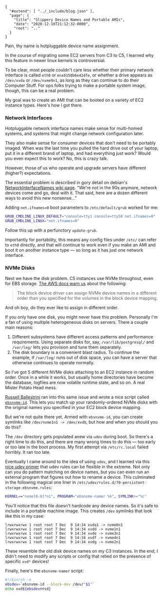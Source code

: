 
    {
      "#extend": [ "../_include/blog.json" ],
      "page": {
        "title": "Slippery Device Names and Portable AMIs",
        "date": "2020-12-10T21:12:32-0000",
        "root": ".."
      }
    }

Pain, thy name is hotpluggable device name assignment.

In the course of migrating some EC2 servers from C3 to C5, I learned why this feature in newer linux kernels is controversial.

To be clear, most people couldn't care less whether their primary network interface is called `eth0` or `enx0150b6e42dfe`, or whether a drive appears as `/dev/xvda` or `/dev/nvme9n1`, as long as they can continue to do their Computer Stuff. For ops folks trying to make a portable system image, though, this can be a real problem.

My goal was to create an AMI that can be booted on a variety of EC2 instance types. Here's how I got there.

### Network Interfaces

Hotpluggable network interface names make sense for multi-homed systems, and systems that might change network configuration later.

They also make sense for consumer devices that don't need to be portably imaged. When was the last time you pulled the hard drive out of your laptop, put it in a different brand of laptop, and had everything just work? Would you even expect this to work? No, this is crazy talk.

However, those of us who operate and upgrade servers have different (higher?) expectations.

The essential problem is described in gory detail on debian's [NetworkInterfaceNames wiki page](https://wiki.debian.org/NetworkInterfaceNames). "We're not in the 90s anymore, network devices come and go, deal with it. That said, here are a dozen different ways to avoid this new nonsense..."

Adding `net.ifnames=0` boot parameters to `/etc/default/grub` worked for me:

```sh
GRUB_CMDLINE_LINUX_DEFAULT="console=tty1 console=ttyS0 net.ifnames=0"
GRUB_CMDLINE_LINUX="net.ifnames=0"
```

Follow this up with a perfunctory `update-grub`.

Importantly for portability, this means any config files under `/etc/` can refer to `eth0` directly, and that will continue to work even if you make an AMI and boot it on another instance type — so long as it has just one network interface.

### NVMe Disks

Next we have the disk problem. C5 instances use NVMe throughout, even for EBS storage. [The AWS docs warn us](https://docs.aws.amazon.com/AWSEC2/latest/UserGuide/nvme-ebs-volumes.html) about the following:

> The block device driver can assign NVMe device names in a different order than you specified for the volumes in the block device mapping.

And oh boy, do they ever like to assign in different order.

If you only have one disk, you might never have this problem. Personally I'm a fan of using multiple heterogeneous disks on servers. There a couple main reasons:

1. Different subsystems have different access patterns and performance requirements. Using separate disks for, say, `/var/lib/postgresql/` and `/var/log/` lets you provision and tune them separately.
2. The disk boundary is a convenient blast radius. To continue the example, if `/var/log/` runs out of disk space, you can have a server that otherwise continues to operate normally.

So I've got 5 different NVMe disks attaching to an EC2 instance in random order. Once in a while it works, but usually home directories have become the database, logfiles are now volatile runtime state, and so on. A real Mister Potato Head mess.

[Russell Ballestrini](https://russell.ballestrini.net/contact/) ran into this same issue and wrote a nice script called [`ebsnvme-id`](https://russell.ballestrini.net/aws-nvme-to-block-mapping/). This lets you match up your randomly-ordered NVMe disks with the original names you specified in your EC2 block device mapping.

But we're not quite there yet. Armed with `ebsnvme-id`, you can create symlinks like `/dev/nvme1n1 -> /dev/xvdb`, but how and when you should you do this?

The `/dev` directory gets populated anew via `udev` during boot. So there's a right time to do this, and there are many wrong times to do this — too early or too late in the boot process. My first attempt via `/etc/rc.local` failed horribly. It ran too late.

Eventually I came around to the idea of using `udev`, and I learned via this [nice udev primer](http://www.reactivated.net/writing_udev_rules.html) that udev rules can be flexible in the extreme. Not only can you do pattern matching on device names, but you can even run an external program that figures out how to rename a device. This culminated in the following magical one liner in `/etc/udev/rules.d/70-persistent-storage-ebsnvme.rules`:

```sh
KERNEL=="nvme[0-9]*n1", PROGRAM="ebsnvme-namer %k", SYMLINK+="%c"
```

You'll notice that this file doesn't hardcode any device names. So it's safe to include in a portable machine image. This creates `/dev` symlinks that look like this in my case:

```text
lrwxrwxrwx 1 root root 7 Dec  9 14:34 xvda1 -> nvme0n1
lrwxrwxrwx 1 root root 7 Dec  9 14:34 xvdd -> nvme1n1
lrwxrwxrwx 1 root root 7 Dec  9 14:34 xvde -> nvme3n1
lrwxrwxrwx 1 root root 7 Dec  9 14:34 xvdf -> nvme4n1
lrwxrwxrwx 1 root root 7 Dec  9 14:34 xvdg -> nvme2n1
```

These resemble the old disk device names on my C3 instances. In the end, I didn't need to modify any scripts or config that relied on the presence of specific `xvd*` devices!

Finally, here's the `ebsnvme-namer` script:

```sh
#!/bin/sh -e
ebsdev=`ebsnvme-id --block-dev /dev/"$1"`
echo xvd${ebsdev##sd}
```
